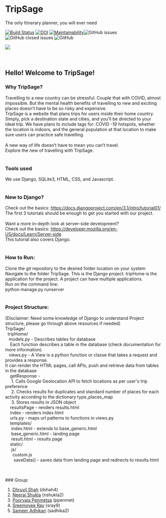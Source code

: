 # TripSage
The only Itinerary planner, you will ever need

[![Build Status](https://travis-ci.com/TripSage/TripSage.svg?branch=master)](https://travis-ci.com/TripSage/TripSage) 
[![DOI](https://zenodo.org/badge/DOI/10.5281/zenodo.4019814.svg)](https://doi.org/10.5281/zenodo.4019814)
[![Maintainability](https://api.codeclimate.com/v1/badges/f04f12b5653d3a7a20ed/maintainability)](https://codeclimate.com/github/TripSage/TripSage/maintainability)![GitHub issues](https://img.shields.io/github/issues-raw/TripSage/TripSage)
![GitHub closed issues](https://img.shields.io/github/issues-closed-raw/TripSage/TripSage)
![GitHub](https://img.shields.io/github/license/TripSage/TripSage)

[<img src = "https://github.com/TripSage/TripSage/blob/master/Assets/TripSage%20Playable.png">](https://youtu.be/N0GYVmutWzM)
</br>
</br>
</br>
## Hello! Welcome to TripSage! </br>
### Why TripSage? </br>
Travelling to a new country can be stressful. Couple that with COVID, almost impossible. But the mental health benefits of travelling to new and exciting places doesn’t have to be so risky and expensive. </br>
TripSage is a website that plans trips for users inside their home country. Simply, pick a destination state and cities, and you’ll be directed to your ideal trip. We have plans to include tags for: COVID -19 hotspots, whether the location is indoors, and the general population at that location to make sure users can practice safe travelling.</br>
</br>
A new way of life doesn’t have to mean you can’t travel.</br>
Explore the new of travelling with TripSage.</br>
</br>
### Tools used </br>
We use Django, SQLite3, HTML, CSS, and Javascript. </br>
</br>
### New to Django? </br>
Check out the basics: https://docs.djangoproject.com/en/3.1/intro/tutorial01/ </br>
The first 3 tutorials should be enough to get you started with our project. </br>
</br>
Want a more in-depth look at server-side development? </br>
Check out the basics: https://developer.mozilla.org/en-US/docs/Learn/Server-side </br>
This tutorial also covers Django.</br>
</br>
### How to Run: </br>
Clone the git repository to the desired folder location on your system
Navigate to the folder TripSage. This is the Django project. tripHome is the application for the project. A project can have multiple applications. </br>
Run on the command line: </br>
python manage.py runserver </br>
</br>
### Project Structure:</br>
(Disclaimer: Need some knowledge of Django to understand Project structure, please go through above resources if needed)</br>
TripSage/</br>
&nbsp; tripHome/</br>
&nbsp;&nbsp; models.py - Describes tables for database</br>
&nbsp;&nbsp;&nbsp; Each function describes a table in the database (check documentation for more information)</br>
&nbsp;&nbsp; views.py - A View is a python function or classe that takes a request and provides a response.</br> It can render the HTML pages, call APIs, push and retrieve data from tables in the database </br>
&nbsp;&nbsp;&nbsp; getResponse - </br>
&nbsp;&nbsp;&nbsp;&nbsp; 1. Calls Google Geolocation API to fetch locations as per user's trip preference</br>
&nbsp;&nbsp;&nbsp;&nbsp; 2. Checks results for duplicates and standard number of places for each activity according to the dictionary type_places_map </br>
&nbsp;&nbsp;&nbsp;&nbsp; 3. Stores results in JSON object </br>
&nbsp;&nbsp;&nbsp; resultsPage - renders results.html </br>
&nbsp;&nbsp;&nbsp; index - renders index.html </br>
&nbsp;&nbsp;&nbsp; urls.py - maps url patterns to functions in views.py </br>
&nbsp;&nbsp;&nbsp; templates/ </br>
&nbsp;&nbsp;&nbsp;&nbsp; index.html - extends to base_generic.html </br>
&nbsp;&nbsp;&nbsp;&nbsp; base_generic.html - landing page </br>
&nbsp;&nbsp;&nbsp;&nbsp; result.html - results page </br>
&nbsp;&nbsp;&nbsp; static/ </br>
&nbsp;&nbsp;&nbsp;&nbsp; js/ </br>
&nbsp;&nbsp;&nbsp;&nbsp;&nbsp; custom.js </br>
&nbsp;&nbsp;&nbsp;&nbsp;&nbsp;&nbsp; saveData() - saves data from landing page and redirects to results.html </br>
</br>

</br>
### Group:

1. [Dhruvil Shah](mailto:dshah4@ncsu.edu) (dshah4)<br>
2. [Neeraj Shukla](mailto:nshukla2@ncsu.edu) (nshukla2)<br>
3. [Poorvaja Penmetsa](mailto:ppenmet@ncsu.edu) (ppenmet)<br>
4. [Sreemoyee Ray](mailto:sray9@ncsu.edu) (sray9)<br>
5. [Sameer Adhikari](mailto:sadhika2@ncsu.edu) (sadhika2)<br>
